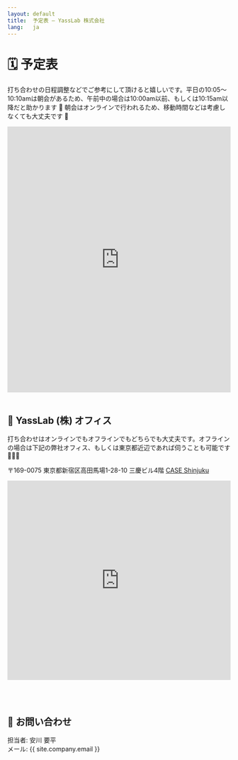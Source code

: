 ```yaml
---
layout: default
title:  予定表 – YassLab 株式会社
lang:   ja
---
```


# 🗓 予定表

打ち合わせの日程調整などでご参考にして頂けると嬉しいです。平日の10:05〜10:10amは朝会があるため、午前中の場合は10:00am以前、もしくは10:15am以降だと助かります 🙏 朝会はオンラインで行われるため、移動時間などは考慮しなくても大丈夫です 🙆‍
<br>
<div class="gc_wrapper">
  <div class="responsive-iframe-container small-container"> 
  <iframe src="https://calendar.google.com/calendar/b/2/embed?title=YassLab%20%28%E6%A0%AA%29%20%E4%BA%88%E5%AE%9A%E8%A1%A8&amp;height=600&amp;wkst=2&amp;bgcolor=%23F2F2F2&amp;src=en.japanese%23holiday%40group.v.calendar.google.com&amp;color=%23125A12&amp;src=yasslab.jp_ac8rsip6rn0a77egdea47tc6t8%40group.calendar.google.com&amp;color=%23182C57&amp;ctz=Asia%2FTokyo" style="border-width:0" width="100%" height="600" frameborder="0" scrolling="no"></iframe>
  </div>
</div>
<br>

## 🏢 YassLab (株) オフィス

打ち合わせはオンラインでもオフラインでもどちらでも大丈夫です。オフラインの場合は下記の弊社オフィス、もしくは東京都近辺であれば伺うことも可能です 🏢🏃💨

〒169-0075 東京都新宿区高田馬場1-28-10
三慶ビル4階 [CASE Shinjuku](https://case-shinjuku.com/access)

<iframe src="https://www.google.com/maps/embed?pb=!1m18!1m12!1m3!1d3239.5695701584677!2d139.70256311535158!3d35.71220838018707!2m3!1f0!2f0!3f0!3m2!1i1024!2i768!4f13.1!3m3!1m2!1s0x60188d3964426561%3A0xb2ef2027d0e385c4!2sYassLab!5e0!3m2!1sja!2sjp!4v1518667098303" width="100%" height="450" frameborder="0" style="border:0" allowfullscreen></iframe>

<br><br>


## 📨 お問い合わせ

担当者: 安川 要平<br>
メール: {{ site.company.email }}

<div id="contact"></div>
